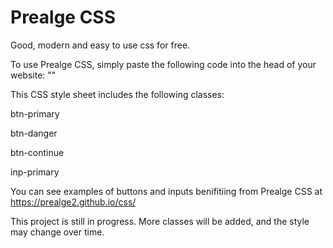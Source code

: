 # Prealge CSS
Good, modern and easy to use css for free.


To use Prealge CSS, simply paste the following code into the head of your website:
"<link rel='stylesheet' href='https://prealge2.github.io/css/style.css' crossorigin='anonymous'>"


This CSS style sheet includes the following classes: 

btn-primary

btn-danger

btn-continue

inp-primary

    
 You can see examples of buttons and inputs benifitiing from Prealge CSS at https://prealge2.github.io/css/
 
 
 This project is still in progress. More classes will be added, and the style may change over time.
